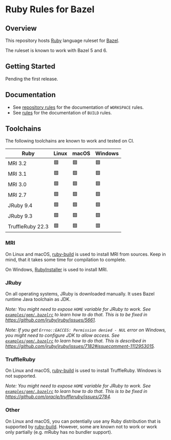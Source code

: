 # Ruby Rules for Bazel

## Overview

This repository hosts [Ruby][1] language ruleset for [Bazel][2].

The ruleset is known to work with Bazel 5 and 6.

## Getting Started

Pending the first release.

## Documentation

- See [repository rules][3] for the documentation of `WORKSPACE` rules.
- See [rules][4] for the documentation of `BUILD` rules.

## Toolchains

The following toolchains are known to work and tested on CI.

| Ruby             | Linux | macOS | Windows |
|------------------|-------|-------|---------|
| MRI 3.2          | 🟩    | 🟩    | 🟩      |
| MRI 3.1          | 🟩    | 🟩    | 🟩      |
| MRI 3.0          | 🟩    | 🟩    | 🟩      |
| MRI 2.7          | 🟩    | 🟩    | 🟩      |
| JRuby 9.4        | 🟩    | 🟩    | 🟩      |
| JRuby 9.3        | 🟩    | 🟩    | 🟩      |
| TruffleRuby 22.3 | 🟩    | 🟩    | 🟥      |

### MRI

On Linux and macOS, [ruby-build][5] is used to install MRI from sources.
Keep in mind, that it takes some time for compilation to complete.

On Windows, [RubyInstaller][6] is used to install MRI.

### JRuby

On all operating systems, JRuby is downloaded manually.
It uses Bazel runtime Java toolchain as JDK.

*Note: You might need to expose `HOME` variable for JRuby to work.
See [`examples/gem/.bazelrc`][7] to learn how to do that.
This is to be fixed in https://github.com/jruby/jruby/issues/5661.*

*Note: If you get `Errno::EACCES: Permission denied - NUL` error on Windows,
you might need to configure JDK to allow access.
See [`examples/gem/.bazelrc`][7] to learn how to do that.
This is described in https://github.com/jruby/jruby/issues/7182#issuecomment-1112953015.*

### TruffleRuby

On Linux and macOS, [ruby-build][5] is used to install TruffleRuby.
Windows is not supported.

*Note: You might need to expose `HOME` variable for JRuby to work.
See [`examples/gem/.bazelrc`][7] to learn how to do that.
This is to be fixed in https://github.com/oracle/truffleruby/issues/2784.*

### Other

On Linux and macOS, you can potentially use any Ruby distribution that is supported by [ruby-build][5].
However, some are known not to work or work only partially (e.g. mRuby has no bundler support).

[1]: https://www.ruby-lang.org
[2]: https://bazel.build
[3]: docs/repository_rules.md
[4]: docs/rules.md
[5]: https://github.com/rbenv/ruby-build
[6]: https://rubyinstaller.org
[7]: examples/gem/.bazelrc
